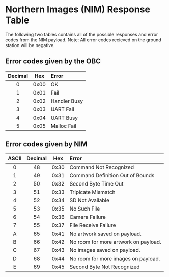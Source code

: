 # Northern Images (NIM) Response Table
The following two tables contains all of the possible responses and error codes from the NIM payload. Note: All error codes recieved on the ground station will be negative.
## Error codes given by the OBC
| Decimal | Hex | Error |
|:-------:|:---:|:-----|
| 0 | 0x00 | OK |
| 1 | 0x01 | Fail |
| 2 | 0x02 | Handler Busy |
| 3 | 0x03 | UART Fail |
| 4 | 0x04 | UART Busy |
| 5 | 0x05 | Malloc Fail |

## Error codes given by NIM
| ASCII | Decimal | Hex | Error |
|:-----:|:-------:|:---:|:-----|
| 0 | 48 | 0x30 | Command Not Recognized               |
| 1 | 49 | 0x31 | Command Definition Out of Bounds     |
| 2 | 50 | 0x32 | Second Byte Time Out                 |
| 3 | 51 | 0x33 | Triplcate Mismatch                   |
| 4 | 52 | 0x34 | SD Not Available                     |
| 5 | 53 | 0x35 | No Such File                         |
| 6 | 54 | 0x36 | Camera Failure                       |
| 7 | 55 | 0x37 | File Receive Failure                 |
| A | 65 | 0x41 | No artwork saved on payload.         |
| B | 66 | 0x42 | No room for more artwork on payload. |
| C | 67 | 0x43 | No images saved on payload.          |
| D | 68 | 0x44 | No room for more images on payload.  |
| E | 69 | 0x45 | Second Byte Not Recognized           |